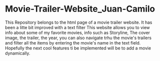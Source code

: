 # Movie-Trailer-Website_Juan-Camilo
This Repository belongs to the html page of a movie trailer website. It has been a litte bit improved with a text filter
This website allows you to view info about some of my favorite movies, info such as Storyline, The cover image, the trailer, the year, you can also navigate trhu the movie's trailers and filter all the items by entering the movie's name in the text field.
Hopefully the next cool features ti be implemented will be to add a movie dynamically.
